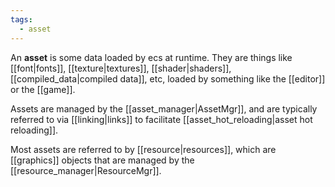 ```yaml
---
tags:
  - asset
---
```


An **asset** is some data loaded by ecs at runtime.  They are things like [[font|fonts]], [[texture|textures]], [[shader|shaders]], [[compiled_data|compiled data]], etc, loaded by something like the [[editor]] or the [[game]].

Assets are managed by the [[asset_manager|AssetMgr]], and are typically referred to via [[linking|links]] to facilitate [[asset_hot_reloading|asset hot reloading]].

Most assets are referred to by [[resource|resources]], which are [[graphics]] objects that are managed by the [[resource_manager|ResourceMgr]].